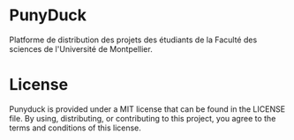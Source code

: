 # PunyDuck
Platforme de distribution des projets des étudiants de la Faculté des sciences de l'Université de Montpellier.

# License
Punyduck is provided under a MIT license that can be found in the LICENSE file. By using, distributing, or contributing to this project, you agree to the terms and conditions of this license.

